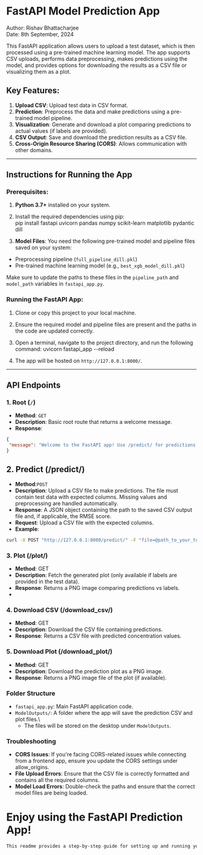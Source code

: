 # FastAPI Model Prediction App

Author: Rishav Bhattacharjee  
Date: 8th September, 2024

This FastAPI application allows users to upload a test dataset, which is then processed using a pre-trained machine learning model. The app supports CSV uploads, performs data preprocessing, makes predictions using the model, and provides options for downloading the results as a CSV file or visualizing them as a plot.

## Key Features:
1. **Upload CSV**: Upload test data in CSV format.
2. **Prediction**: Preprocess the data and make predictions using a pre-trained model pipeline.
3. **Visualization**: Generate and download a plot comparing predictions to actual values (if labels are provided).
4. **CSV Output**: Save and download the prediction results as a CSV file.
5. **Cross-Origin Resource Sharing (CORS)**: Allows communication with other domains.

---

## Instructions for Running the App

### Prerequisites:
1. **Python 3.7+** installed on your system.
2. Install the required dependencies using pip:\
 pip install fastapi uvicorn pandas numpy scikit-learn matplotlib pydantic dill


3. **Model Files**: You need the following pre-trained model and pipeline files saved on your system:
- Preprocessing pipeline (`full_pipeline_dill.pkl`)
- Pre-trained machine learning model (e.g., `best_xgb_model_dill.pkl`)

Make sure to update the paths to these files in the `pipeline_path` and `model_path` variables in `fastapi_app.py`.

### Running the FastAPI App:
1. Clone or copy this project to your local machine.
2. Ensure the required model and pipeline files are present and the paths in the code are updated correctly.
3. Open a terminal, navigate to the project directory, and run the following command:
uvicorn fastapi_app --reload

4. The app will be hosted on `http://127.0.0.1:8000/`.

---

## API Endpoints

### 1. Root (`/`)
- **Method**: `GET`
- **Description**: Basic root route that returns a welcome message.
- **Response**: 
```json
{
 "message": "Welcome to the FastAPI app! Use /predict/ for predictions."
}
```
## 2. Predict (/predict/)
- **Method**:`POST`
- **Description**: Upload a CSV file to make predictions. The file must contain test data with expected columns. Missing values and preprocessing are handled automatically.
- **Response**: A JSON object containing the path to the saved CSV output file and, if applicable, the RMSE score.
- **Request**: Upload a CSV file with the expected columns.
- **Example**:
```bash
curl -X POST "http://127.0.0.1:8000/predict/" -F "file=@path_to_your_test_data.csv"
```

### 3. Plot (/plot/)
- **Method**: GET
- **Description**: Fetch the generated plot (only available if labels are provided in the test data).
- **Response**: Returns a PNG image comparing predictions vs labels.
- 
### 4. Download CSV (/download_csv/)
- **Method**: GET
- **Description**: Download the CSV file containing predictions.
- **Response**: Returns a CSV file with predicted concentration values.
### 5. Download Plot (/download_plot/)
- **Method**: GET
- **Description**: Download the prediction plot as a PNG image.
- **Response**: Returns a PNG image file of the plot (if available).

### Folder Structure
- `fastapi_app.py`: Main FastAPI application code.
- `ModelOutputs/`: A folder where the app will save the prediction CSV and plot files.\
  - The files will be stored on the desktop under `ModelOutputs`.

### Troubleshooting
- **CORS Issues**: If you're facing CORS-related issues while connecting from a frontend app, ensure you update the CORS settings under allow_origins.
- **File Upload Errors**: Ensure that the CSV file is correctly formatted and contains all the required columns.
- **Model Load Errors**: Double-check the paths and ensure that the correct model files are being loaded.

# Enjoy using the FastAPI Prediction App!

```css
This readme provides a step-by-step guide for setting up and running your FastAPI application, covering all necessary details from installation to endpoints and troubleshooting.
```
